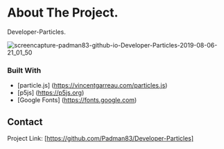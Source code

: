 # About The Project.
Developer-Particles.

![screencapture-padman83-github-io-Developer-Particles-2019-08-06-21_01_50](https://user-images.githubusercontent.com/45048950/63103893-8a7b5a80-bfb0-11e9-9724-35bb750cb44e.png)

### Built With
* [particle.js] (https://vincentgarreau.com/particles.js)
* [p5js] (https://p5js.org)
* [Google Fonts] (https://fonts.google.com)

## Contact 

Project Link: [https://github.com/Padman83/Developer-Particles]
